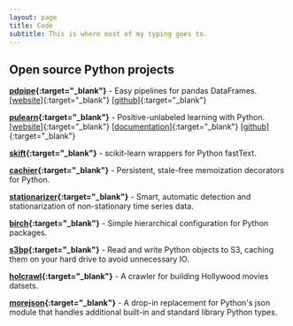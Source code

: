 ```yaml
---
layout: page
title: Code
subtitle: This is where most of my typing goes to.
---
```


## Open source Python projects

**[pdpipe](https://pdpipe.readthedocs.io/en/latest/){:target="_blank"}** - Easy pipelines for pandas DataFrames. [[website]](https://pdpipe.readthedocs.io/en/latest/){:target="_blank"}  [[github]](https://github.com/pdpipe/pdpipe){:target="_blank"}

**[pulearn](https://pulearn.github.io/pulearn/){:target="_blank"}** - Positive-unlabeled learning with Python. [[website]](https://pulearn.github.io/pulearn/){:target="_blank"} [[documentation]](https://pulearn.github.io/pulearn/doc/pulearn/){:target="_blank"} [[github]](https://github.com/pulearn/pulearn){:target="_blank"}

**[skift](https://github.com/shaypal5/skift){:target="_blank"}** - scikit-learn wrappers for Python fastText.

**[cachier](https://github.com/shaypal5/cachier){:target="_blank"}** - Persistent, stale-free memoization decorators for Python.

**[stationarizer](https://github.com/shaypal5/stationarizer){:target="_blank"}** - Smart, automatic detection and stationarization of non-stationary time series data.

**[birch](https://github.com/shaypal5/birch){:target="_blank"}** - Simple hierarchical configuration for Python packages.

**[s3bp](https://github.com/shaypal5/s3bp){:target="_blank"}** - Read and write Python objects to S3, caching them on your hard drive to avoid unnecessary IO.

**[holcrawl](https://github.com/shaypal5/holcrawl){:target="_blank"}** - A crawler for building Hollywood movies datsets.

**[morejson](https://github.com/shaypal5/morejson){:target="_blank"}** - A drop-in replacement for Python's json module that handles additional built-in and standard library Python types.


<!--### Other research-related stuff

* [Aalto homepage](http://users.ics.aalto.fi/japarkki/){:target="_blank"}-->

